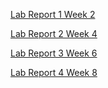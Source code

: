 [Lab Report 1 Week 2](lr1w2/lab-report-1-week-2.html)

[Lab Report 2 Week 4](lr2w4/lab-report-2-week-4.html)

[Lab Report 3 Week 6](lr3w6/lab-report-3-week-6.html)

[Lab Report 4 Week 8](lr4w8/lab-report-4-week-8.html)